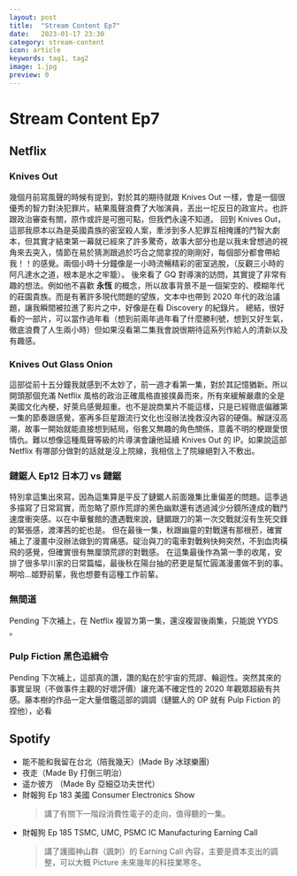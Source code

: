 ```yaml
---
layout: post
title:  "Stream Content Ep7"
date:   2023-01-17 23:30
category: stream-content
icon: article
keywords: tag1, tag2
image: 1.jpg
preview: 0
---
```

# Stream Content Ep7

## Netflix

### Knives Out
幾個月前寫風聲的時候有提到，對於其的期待就跟 Knives Out 一樣，會是一個很優秀的智力對決犯罪片。結果風聲浪費了大咖演員，丟出一坨反日的政宣片。也許跟政治審查有關，原作或許是可圈可點，但我們永遠不知道。
回到 Knives Out，這部我原本以為是英國貴族的密室殺人案，牽涉到多人犯罪互相掩護的鬥智大劇本，但其實才結束第一幕就已經來了許多驚奇，故事大部分也是以我未曾想過的視角來去突入，情節在易於猜測跟過於巧合之間拿捏的剛剛好，每個部分都會帶給我！！的感覺。兩個小時十分鐘像是一小時流暢精彩的密室逃脫，（反觀三小時的阿凡達水之道，根本是水之牢籠）。
後來看了 GQ 對導演的訪問，其實提了非常有趣的想法。例如他不喜歡 **永恆** 的概念，所以故事背景不是一個架空的、模糊年代的莊園貴族。而是有著許多現代問題的望族，文本中也帶到 2020 年代的政治議題，讓我瞬間被拉進了影片之中，好像是在看 Discovery 的紀錄片。
總結，很好看的一部片，可以當作過年看（想到前兩年過年看了什麼勝利號，想到又好生氣，徹底浪費了人生兩小時）但如果沒看第二集我會說很期待這系列作給人的清新以及有趣感。

### Knives Out Glass Onion
這部從前十五分鐘我就感到不太妙了，前一週才看第一集，對於其記憶猶新。所以開頭那個充滿 Netflix 風格的政治正確風格直接撲鼻而來，所有來緩解嚴肅的全是美國文化內梗，好萊烏感覺超重。也不是說商業片不能這樣，只是已經徹底偏離第一集的節奏跟感覺，塞再多巨星跟流行文化也沒辦法挽救沒內容的硬傷。解謎沒高潮，故事一開始就能直接想到結局，俗套又無趣的角色關係，意義不明的梗跟愛恨情仇。難以想像這種風聲等級的片導演會讓他延續 Knives Out 的 IP。如果說這部 Netflix 有哪部分做對的話就是沒上院線，我相信上了院線絕對入不敷出。

### 鏈鋸人 Ep12 日本刀 vs 鏈鋸
特別拿這集出來寫，因為這集算是平反了鏈鋸人前面幾集比重偏差的問題。這季過多描寫了日常寫實，而忽略了原作荒謬的黑色幽默還有透過減少分鏡所達成的戰鬥速度衝突感。以在中華餐館的遭遇戰來說，鏈鋸跟刀的第一次交戰就沒有生死交鋒的緊張感，渡澤茜的蛇也是。
但在最後一集，秋跟幽靈的對戰還有那根菸，確實補上了漫畫中沒辦法做到的胃痛感。碇治與刀的電車對戰夠快夠突然，不到血肉橫飛的感覺，但確實很有無厘頭荒謬的對戰感。
在這集最後作為第一季的收尾，安排了很多早川家的日常篇幅，最後秋在陽台抽的菸更是幫忙圓滿漫畫做不到的事。
啊哈...姬野前輩，我也想要有這種工作前輩。

### 無間道
Pending 下次補上，在 Netflix 複習ㄌ第一集，還沒複習後兩集，只能說 YYDS 。

### Pulp Fiction 黑色追緝令
Pending 下次補上，這部真的讚，讚的點在於宇宙的荒謬、輪迴性。突然其來的事實呈現（不做事件主觀的好壞評價）讓充滿不確定性的 2020 年觀眾超級有共感。藤本樹的作品一定大量借鑑這部的調調（鏈鋸人的 OP 就有 Pulp Fiction 的捏他），必看

## Spotify
* 能不能和我留在台北（陪我幾天）(Made By 冰球樂團)
* 夜走（Made By 打倒三明治）
* 遥か彼方 （Made By 亞細亞功夫世代）
* 財報狗 Ep 183 美國 Consumer Electronics Show
    > 講了有關下一階段消費性電子的走向，值得聽的一集。
* 財報狗 Ep 185 TSMC, UMC, PSMC IC Manufacturing Earning Call
    > 講了護國神山群（諷刺）的 Earning Call 內容，主要是資本支出的調整，可以大概 Picture 未來幾年的科技業寒冬。
